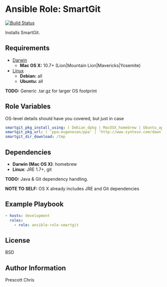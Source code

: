 Ansible Role: SmartGit
========
[![Build Status](https://travis-ci.org/cmprescott/ansible-role-smartgit.svg?branch=master)](https://travis-ci.org/cmprescott/ansible-role-smartgit)

Installs SmartGit.

Requirements
------------

- [Darwin](http://www.syntevo.com/smartgit/documentation/6.5/show?page=introduction "Mac OS X Requirements")
  - **Mac OS X:** 10.7+ (Lion|Mountain Lion|Mavericks|Yosemite)
- [Linux](http://www.syntevo.com/smartgit/documentation/6.5/show?page=introduction "Linux Requirements are really vague")
  - **Debian:** all
  - **Ubuntu:** all

**TODO:** Generic .tar.gz for larger OS footprint

Role Variables
--------------

OS-level details should have you covered, but just in case

```yaml
smartgit_pkg_install_using: ( Debian_dpkg | MacOSX_homebrew | Ubuntu_apt )
smartgit_pkg_url: ( 'ppa:eugenesan/ppa' | 'http://www.syntevo.com/downloads/smartgit/smartgit-6_5_6.deb' )
smartgit_dir_download: /tmp 
```

Dependencies
------------

- **Darwin (Mac OS X)**: homebrew
- **Linux**: JRE 1.7+, git

**TODO:** Java & Git dependency handling.

**NOTE TO SELF:** OS X already includes JRE and Git dependencies

Example Playbook
-------------------------

```yaml
- hosts: development
  roles:
    - role: ansible-role-smartgit
```

License
-------

BSD

Author Information
------------------

Prescott Chris
